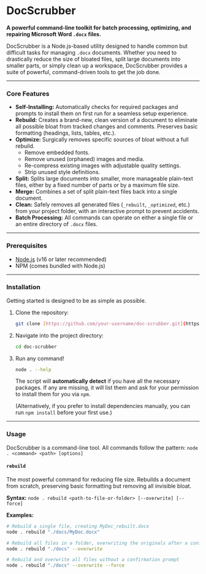 # DocScrubber

**A powerful command-line toolkit for batch processing, optimizing, and repairing Microsoft Word `.docx` files.**

DocScrubber is a Node.js-based utility designed to handle common but difficult tasks for managing `.docx` documents. Whether you need to drastically reduce the size of bloated files, split large documents into smaller parts, or simply clean up a workspace, DocScrubber provides a suite of powerful, command-driven tools to get the job done.

---

### Core Features

* **Self-Installing:** Automatically checks for required packages and prompts to install them on first run for a seamless setup experience.
* **Rebuild:** Creates a brand-new, clean version of a document to eliminate all possible bloat from tracked changes and comments. Preserves basic formatting (headings, lists, tables, etc.).
* **Optimize:** Surgically removes specific sources of bloat without a full rebuild.
    * Remove embedded fonts.
    * Remove unused (orphaned) images and media.
    * Re-compress existing images with adjustable quality settings.
    * Strip unused style definitions.
* **Split:** Splits large documents into smaller, more manageable plain-text files, either by a fixed number of parts or by a maximum file size.
* **Merge:** Combines a set of split plain-text files back into a single document.
* **Clean:** Safely removes all generated files (`_rebuilt`, `_optimized`, etc.) from your project folder, with an interactive prompt to prevent accidents.
* **Batch Processing:** All commands can operate on either a single file or an entire directory of `.docx` files.

---

### Prerequisites

* [Node.js](https://nodejs.org/) (v16 or later recommended)
* NPM (comes bundled with Node.js)

---

### Installation

Getting started is designed to be as simple as possible.

1.  Clone the repository:
    ```bash
    git clone [https://github.com/your-username/doc-scrubber.git](https://github.com/your-username/doc-scrubber.git)
    ```
2.  Navigate into the project directory:
    ```bash
    cd doc-scrubber
    ```
3.  Run any command!
    ```bash
    node . --help
    ```
    The script will **automatically detect** if you have all the necessary packages. If any are missing, it will list them and ask for your permission to install them for you via `npm`.

    (Alternatively, if you prefer to install dependencies manually, you can run `npm install` before your first use.)

---

### Usage

DocScrubber is a command-line tool. All commands follow the pattern: `node . <command> <path> [options]`

#### `rebuild`

The most powerful command for reducing file size. Rebuilds a document from scratch, preserving basic formatting but removing all invisible bloat.

**Syntax:**
`node . rebuild <path-to-file-or-folder> [--overwrite] [--force]`

**Examples:**

```bash
# Rebuild a single file, creating MyDoc_rebuilt.docx
node . rebuild "./docs/MyDoc.docx"

# Rebuild all files in a folder, overwriting the originals after a confirmation prompt
node . rebuild "./docs" --overwrite

# Rebuild and overwrite all files without a confirmation prompt
node . rebuild "./docs" --overwrite --force
